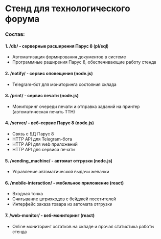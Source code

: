 ﻿# Стенд для технологического форума

### Состав:

#### 1. /db/ - серверные расширения Парус 8 (pl/sql)
* Автоматизация формирования документов в системе
* Программные раширения Парус 8, обеспечивающие работу стенда

#### 2. /notify/ - сервис оповещения (node.js)
* Telegram-бот для мониторинга состояния склада

#### 3. /print/ - сервис печати (node.js)
* Мониторинг очереди печати и отправка заданий на принтер (автоматическая печать ТТН)

#### 4. /server/ - веб-сервис Парус 8 (node.js)
* Связь с БД Парус 8
* HTTP API для Telegram-бота
* HTTP API для web приложений
* HTTP API для сервиса печати

#### 5. /vending_machine/ - автомат отгрузки (node.js)
* Управление автоматической выдачи жевачки

#### 6. /mobile-interaction/ - мобильное приложение (react)
* Входная точка
* Считывание штрихкодов с бейджей посетителей
* Интерфейс заказа товара из автомата отгрузки

#### 7. /web-monitor/ - веб-мониторинг (react)
* Online мониторинг остатков на складе и прочая статистика работы стенда
